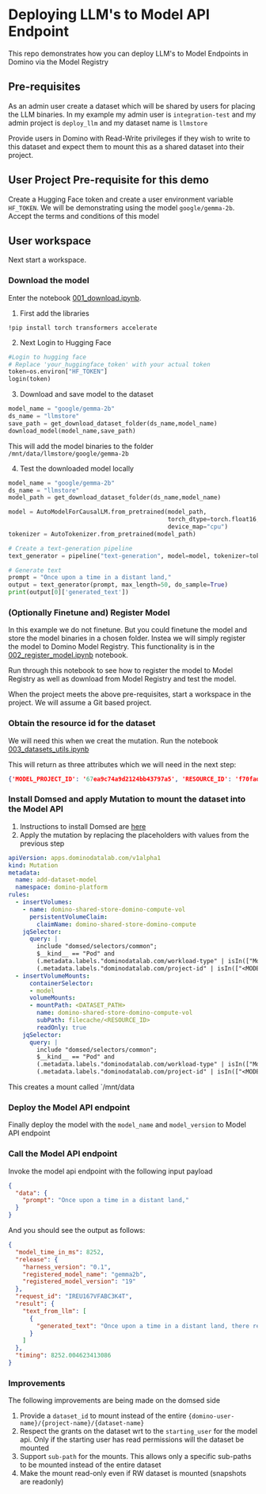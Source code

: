 # Deploying LLM's to Model API Endpoint

This repo demonstrates how you can deploy LLM's to Model Endpoints in Domino via the Model Registry

## Pre-requisites

As an admin user create a dataset which will be shared by users for placing the LLM binaries. In my example my
admin user is `integration-test` and my admin project is `deploy_llm` and my dataset name is `llmstore`

Provide users in Domino with Read-Write privileges if they wish to write to this dataset and expect them to mount
this as a shared dataset into their project.

## User Project Pre-requisite for this demo

Create a Hugging Face token and create a user environment variable `HF_TOKEN`. We will be demonstrating using the model
`google/gemma-2b`. Accept the terms and conditions of this model


## User workspace

Next start a workspace.

### Download the model

Enter the notebook [001_download.ipynb](001_download.ipynb).

1. First add the libraries
```shell
!pip install torch transformers accelerate
```
2.  Next Login to Hugging Face

```python
#Login to hugging face
# Replace 'your_huggingface_token' with your actual token
token=os.environ["HF_TOKEN"]
login(token)
```

3. Download and save model to the dataset

```python
model_name = "google/gemma-2b"
ds_name = "llmstore"
save_path = get_download_dataset_folder(ds_name,model_name)
download_model(model_name,save_path)
```
This will add the model binaries to the folder `/mnt/data/llmstore/google/gemma-2b`

4. Test the downloaded model locally

```python
model_name = "google/gemma-2b"
ds_name = "llmstore"
model_path = get_download_dataset_folder(ds_name,model_name)

model = AutoModelForCausalLM.from_pretrained(model_path, 
                                             torch_dtype=torch.float16, 
                                             device_map="cpu")
tokenizer = AutoTokenizer.from_pretrained(model_path)

# Create a text-generation pipeline
text_generator = pipeline("text-generation", model=model, tokenizer=tokenizer)

# Generate text
prompt = "Once upon a time in a distant land,"
output = text_generator(prompt, max_length=50, do_sample=True)
print(output[0]['generated_text'])

```

### (Optionally Finetune and) Register Model

In this example we do not finetune. But you could finetune the model and store the model binaries in a chosen folder. Instea
we will simply register the model to Domino Model Registry. This functionality is in the [002_register_model.ipynb](002_register_model.ipynb)
notebook.

Run through this notebook to see how to register the model to Model Registry as well as download from Model Registry
and test the model.

When the project meets the above pre-requisites, start a workspace in the project. We will assume a Git based project.

### Obtain the resource id for the dataset

We will need this when we creat the mutation. Run the notebook [003_datasets_utils.ipynb](003_datasets_utils.ipynb)

This will return as three attributes which we will need in the next step:
```json
{'MODEL_PROJECT_ID': '67ea9c74a9d2124bb43797a5', 'RESOURCE_ID': 'f70fadf6-cb67-44aa-b525-aba22a7e1cab', 'DATASET_PATH': '/mnt/data/llmstore'}
```

### Install Domsed and apply Mutation to mount the dataset into the Model API

1. Instructions to install Domsed are [here](https://github.com/dominodatalab/domino-field-solutions-installations/tree/main/domsed)
2. Apply the mutation by replacing the placeholders with values from the previous step
```yaml
apiVersion: apps.dominodatalab.com/v1alpha1
kind: Mutation
metadata:
  name: add-dataset-model
  namespace: domino-platform
rules:
  - insertVolumes:
    - name: domino-shared-store-domino-compute-vol
      persistentVolumeClaim:
        claimName: domino-shared-store-domino-compute
    jqSelector:
      query: |
        include "domsed/selectors/common";
        $__kind__ == "Pod" and
        (.metadata.labels."dominodatalab.com/workload-type" | isIn(["ModelAPI"])) and
        (.metadata.labels."dominodatalab.com/project-id" | isIn(["<MODEL_PROJECT_ID>"]))
  - insertVolumeMounts:
      containerSelector:
      - model
      volumeMounts:
      - mountPath: <DATASET_PATH>
        name: domino-shared-store-domino-compute-vol
        subPath: filecache/<RESOURCE_ID>
        readOnly: true
    jqSelector:
      query: |
        include "domsed/selectors/common";
        $__kind__ == "Pod" and
        (.metadata.labels."dominodatalab.com/workload-type" | isIn(["ModelAPI"])) and
        (.metadata.labels."dominodatalab.com/project-id" | isIn(["<MODEL_PROJECT_ID>"]))
```

This creates a mount called `/mnt/data



### Deploy the Model API endpoint

Finally deploy the model with the `model_name` and `model_version` to Model API endpoint


### Call the Model API endpoint

Invoke the model api endpoint with the following input payload

```json
{
  "data": {
    "prompt": "Once upon a time in a distant land,"
  }
}
```

And you should see the output as follows:
```json
{
  "model_time_in_ms": 8252,
  "release": {
    "harness_version": "0.1",
    "registered_model_name": "gemma2b",
    "registered_model_version": "19"
  },
  "request_id": "IREU167VFABC3K4T",
  "result": {
    "text_from_llm": [
      {
        "generated_text": "Once upon a time in a distant land, there reigned a cruel king. He was a tyrant who ruled his kingdom with an iron fist. His subjects were oppressed, their rights trampled upon, and their lives lived in fear and oppression.\n\nOne"
      }
    ]
  },
  "timing": 8252.004623413086
}
```

### Improvements

The following improvements are being made on the domsed side

1. Provide a `dataset_id` to mount instead of the entire `{domino-user-name}/{project-name}/{dataset-name}`
2. Respect the grants on the dataset wrt to the `starting_user` for the model api. Only if the starting user has read permissions will the dataset be mounted
3. Support `sub-path` for the mounts. This allows only a specific sub-paths to be mounted instead of the entire dataset
4. Make the mount read-only even if RW dataset is mounted (snapshots are readonly)

